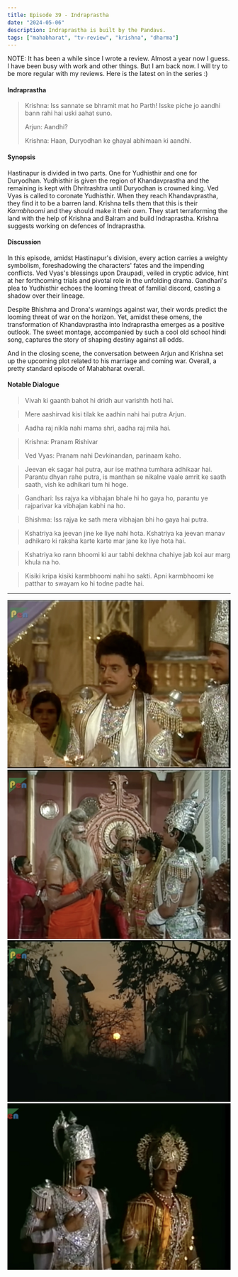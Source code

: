 ```yaml
---
title: Episode 39 - Indraprastha
date: "2024-05-06"
description: Indraprastha is built by the Pandavs.
tags: ["mahabharat", "tv-review", "krishna", "dharma"]
---
```


NOTE: It has been a while since I wrote a review. Almost a year now I guess. I have been busy with work and other
things. But I am back now. I will try to be more regular with my reviews. Here is the latest on in the series :)

#### Indraprastha

> Krishna: Iss sannate se bhramit mat ho Parth! Isske piche jo aandhi bann rahi hai uski aahat suno.
>
> Arjun: Aandhi?
>
> Krishna: Haan, Duryodhan ke ghayal abhimaan ki aandhi.

#### Synopsis

Hastinapur is divided in two parts. One for Yudhisthir and one for
Duryodhan. Yudhisthir is given the region of Khandavprastha and the remaining is kept
with Dhritrashtra until Duryodhan is crowned king. Ved Vyas is called to coronate Yudhisthir.
When they reach Khandavprastha, they find it to be a barren land. Krishna tells them that
this is their _Karmbhoomi_ and they should make it their own. They start terraforming the
land with the help of Krishna and Balram and build Indraprastha. Krishna suggests working on defences of Indraprastha.

#### Discussion

In this episode, amidst Hastinapur's division, every action carries a weighty symbolism, foreshadowing the characters'
fates and the impending conflicts. Ved Vyas's blessings upon Draupadi, veiled in cryptic advice, hint at her forthcoming
trials and pivotal role in the unfolding drama. Gandhari's plea to Yudhisthir echoes the looming threat of familial
discord, casting a shadow over their lineage. 

Despite Bhishma and Drona's warnings against war, their words predict the
looming threat of war on the horizon. Yet, amidst these omens, the transformation of Khandavprastha into
Indraprastha emerges as a positive outlook. The sweet montage, accompanied by such a cool old school hindi song,
captures the story of shaping destiny against all odds. 

And in the closing scene, the conversation between Arjun and Krishna set up the upcoming plot related to his marriage and coming war. Overall, a pretty standard episode of Mahabharat overall.

#### Notable Dialogue

> Vivah ki gaanth bahot hi dridh aur varishth hoti hai.

> Mere aashirvad kisi tilak ke aadhin nahi hai putra Arjun.

> Aadha raj nikla nahi mama shri, aadha raj mila hai.

> Krishna: Pranam Rishivar
> 
> Ved Vyas: Pranam nahi Devkinandan, parinaam kaho.

> Jeevan ek sagar hai putra, aur ise mathna tumhara adhikaar hai. Parantu dhyan rahe putra,
> is manthan se nikalne vaale amrit ke saath saath, vish ke adhikari tum hi hoge.

> Gandhari: Iss rajya ka vibhajan bhale hi ho gaya ho, parantu ye rajparivar ka vibhajan kabhi na ho.

> Bhishma: Iss rajya ke sath mera vibhajan bhi ho gaya hai putra.

> Kshatriya ka jeevan jine ke liye nahi hota. Kshatriya ka jeevan manav adhikaro ki raksha karte karte mar jane ke liye hota hai.

> Kshatriya ko rann bhoomi ki aur tabhi dekhna chahiye jab koi aur marg khula na ho.

> Kisiki kripa kisiki karmbhoomi nahi ho sakti. Apni karmbhoomi ke patthar to swayam ko hi todne padte hai.
 
---

![](../../assets/mahabharat/ep_39_1.webp)
![](../../assets/mahabharat/ep_39_2.webp)
![](../../assets/mahabharat/ep_39_3.webp)
![](../../assets/mahabharat/ep_39_4.webp)